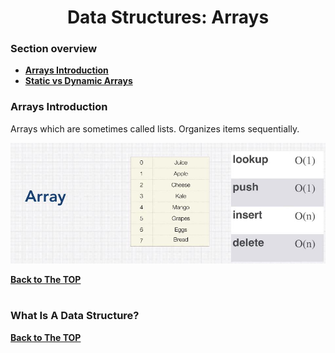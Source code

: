 <h1 align="center">Data Structures: Arrays</h1>

### Section overview
* **[Arrays Introduction](#data-structure)**
* **[Static vs Dynamic Arrays](#static-vs-dynamic-arrays)**


### Arrays Introduction
Arrays which are sometimes called lists. Organizes items sequentially.

![Arrays](https://github.com/tsokac2/-_-_Data_Structures_Algorithms/blob/main/src/05.JPG)

**[Back to The TOP](#section-overview)**
#

### <a name="data-structure">What Is A Data Structure?</a>


**[Back to The TOP](#section-overview)**
#
